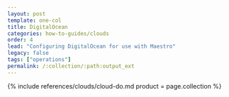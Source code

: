 ```yaml
---
layout: post
template: one-col
title: DigitalOcean
categories: how-to-guides/clouds
order: 4
lead: "Configuring DigitalOcean for use with Maestro"
legacy: false
tags: ["operations"]
permalink: /:collection/:path:output_ext
---
```



{% include references/clouds/cloud-do.md  product = page.collection %}
